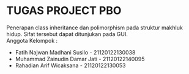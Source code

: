 # TUGAS PROJECT PBO
Penerapan class inheritance dan polimorphism pada struktur makhluk hidup. Sifat tersebut dapat ditunjukan pada GUI.\
Anggota Kelompok :
- Fatih Najwan Madhani Susilo - 21120122130038
- Muhammad Zainudin Damar Jati - 21120122140095
- Rahadian Arif Wicaksana - 21120122130053
